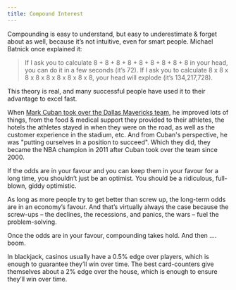 ```yaml
---
title: Compound Interest
---
```


Compounding is easy to understand, but easy to underestimate & forget about as well, because it’s not intuitive, even for smart people. Michael Batnick once explained it: 

> If I ask you to calculate 8 + 8 + 8 + 8 + 8 + 8 + 8 + 8 + 8 in your head, you can do it in a few seconds (it’s 72). If I ask you to calculate 8 x 8 x 8 x 8 x 8 x 8 x 8 x 8 x 8, your head will explode (it’s 134,217,728).

This theory is real, and many successful people have used it to their advantage to excel fast.

When [Mark Cuban took over the Dallas Mavericks team](https://en.wikipedia.org/wiki/Dallas_Mavericks#1998%E2%80%932001:_New_beginnings), he improved lots of things, from the food & medical support they provided to their athletes, the hotels the athletes stayed in when they were on the road, as well as the customer experience in the stadium, etc. And from Cuban's perspective, he was "putting ourselves in a position to succeed". Which they did, they became the NBA champion in 2011 after Cuban took over the team since 2000.

If the odds are in your favour and you can keep them in your favour for a long time, you shouldn’t just be an optimist. You should be a ridiculous, full-blown, giddy optimistic.

As long as more people try to get better than screw up, the long-term odds are in an economy’s favour. And that’s virtually always the case because the screw-ups – the declines, the recessions, and panics, the wars – fuel the problem-solving.

Once the odds are in your favour, compounding takes hold. And then …. boom.

In blackjack, casinos usually have a 0.5% edge over players, which is enough to guarantee they’ll win over time. The best card-counters give themselves about a 2% edge over the house, which is enough to ensure they’ll win over time.
